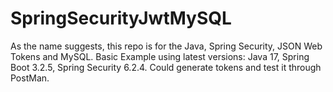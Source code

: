 # SpringSecurityJwtMySQL
As the name suggests, this repo is for the Java, Spring Security, JSON Web Tokens
and MySQL. Basic Example using latest versions: Java 17, Spring Boot 3.2.5,
Spring Security 6.2.4.  Could generate tokens and test it through PostMan.


